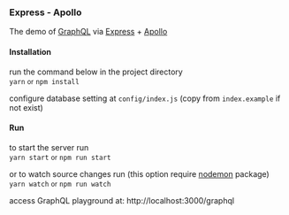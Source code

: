 ### Express - Apollo

The demo of [GraphQL](https://graphql.org/) via [Express](https://expressjs.com/) + [Apollo](https://github.com/apollographql/apollo-server/tree/master/packages/apollo-server-express)

#### Installation
run the command below in the project directory  
`yarn` <small>or</small> `npm install`

configure database setting at `config/index.js` (copy from `index.example` if not exist)

#### Run

to start the server run  
`yarn start` <small>or</small> `npm run start`  

or to watch source changes run (this option require [nodemon](https://www.npmjs.com/package/nodemon) package)  
`yarn watch` <small>or</small> `npm run watch`  


access GraphQL playground at: http://localhost:3000/graphql